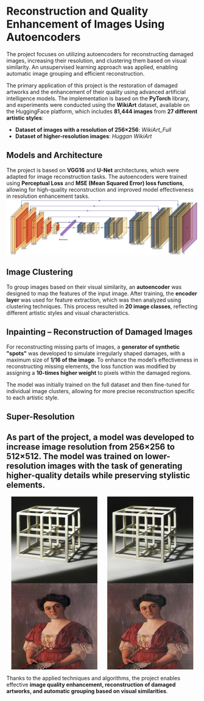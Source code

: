 # Reconstruction and Quality Enhancement of Images Using Autoencoders

The project focuses on utilizing autoencoders for reconstructing damaged images, increasing their resolution, and clustering them based on visual similarity. An unsupervised learning approach was applied, enabling automatic image grouping and efficient reconstruction.

The primary application of this project is the restoration of damaged artworks and the enhancement of their quality using advanced artificial intelligence models. The implementation is based on the **PyTorch** library, and experiments were conducted using the **WikiArt** dataset, available on the HuggingFace platform, which includes **81,444 images** from **27 different artistic styles**:

- **Dataset of images with a resolution of 256×256**: *WikiArt_Full*
- **Dataset of higher-resolution images**: *Huggan WikiArt*

## Models and Architecture

The project is based on **VGG16** and **U-Net** architectures, which were adapted for image reconstruction tasks. The autoencoders were trained using **Perceptual Loss** and **MSE (Mean Squared Error) loss functions**, allowing for high-quality reconstruction and improved model effectiveness in resolution enhancement tasks.
![alt text](images/autoenc_arch.png)
## Image Clustering

To group images based on their visual similarity, an **autoencoder** was designed to map the features of the input image. After training, the **encoder layer** was used for feature extraction, which was then analyzed using clustering techniques. This process resulted in **20 image classes**, reflecting different artistic styles and visual characteristics.

## Inpainting – Reconstruction of Damaged Images

For reconstructing missing parts of images, a **generator of synthetic "spots"** was developed to simulate irregularly shaped damages, with a maximum size of **1/16 of the image**. To enhance the model’s effectiveness in reconstructing missing elements, the loss function was modified by assigning a **10-times higher weight** to pixels within the damaged regions.

The model was initially trained on the full dataset and then fine-tuned for individual image clusters, allowing for more precise reconstruction specific to each artistic style.

## Super-Resolution

As part of the project, a model was developed to increase image resolution from **256×256 to 512×512**. The model was trained on lower-resolution images with the task of generating higher-quality details while preserving stylistic elements.
---

<div style="display: flex; justify-content: space-around;">
    <img src="images/cube_small.png" alt="Cube Small" width="45%">
    <img src="images/cube_enhanced.png" alt="Cube Enhanced" width="45%">
</div>

<div style="display: flex; justify-content: space-around;">
    <img src="images/lady_small.png" alt="Lady Small" width="45%">
    <img src="images/lady_enhanced.png" alt="Lady Enhanced" width="45%">
</div>

Thanks to the applied techniques and algorithms, the project enables effective **image quality enhancement, reconstruction of damaged artworks, and automatic grouping based on visual similarities**.